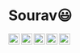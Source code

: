  # Sourav:smiley:


  
  
  <img align="left" alt="Sourav's Linkdein" width="22px" src="https://cdn.jsdelivr.net/npm/simple-icons@v3/icons/linkedin.svg" />

  <img align="left" alt="Sourav's Github" width="22px" src="https://cdn.jsdelivr.net/npm/simple-icons@v3/icons/github.svg" />

  <img align="left" alt="Sourav's Instagram" width="22px" src="https://cdn.jsdelivr.net/npm/simple-icons@v3/icons/instagram.svg" />

  <img align="left" alt="Sourav's Facebook" width="22px" src="https://cdn.jsdelivr.net/npm/simple-icons@v3/icons/facebook.svg" />

  <img align="left" alt="Sourav's Medium" width="22px" src="https://cdn.jsdelivr.net/npm/simple-icons@v3/icons/medium.svg" />


<br/>
<br/>
